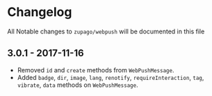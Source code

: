 # Changelog

All Notable changes to `zupago/webpush` will be documented in this file

## 3.0.1 - 2017-11-16

- Removed `id` and `create` methods from `WebPushMessage`.
- Added `badge`, `dir`, `image`, `lang`, `renotify`, `requireInteraction`, `tag`, `vibrate`, `data` methods on `WebPushMessage`.


